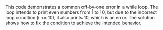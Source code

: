 This code demonstrates a common off-by-one error in a while loop. The loop intends to print even numbers from 1 to 10, but due to the incorrect loop condition (i <= 10), it also prints 10, which is an error. The solution shows how to fix the condition to achieve the intended behavior.